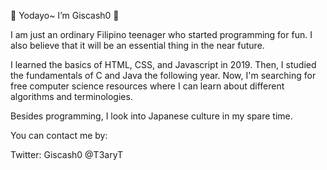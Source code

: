 👋 Yodayo~ I’m Giscash0 👋

I am just an ordinary Filipino teenager who started programming for fun.
I also believe that it will be an essential thing in the near future.

I learned the basics of HTML, CSS, and Javascript in 2019.
Then, I studied the fundamentals of C and Java the following year.
Now, I'm searching for free computer science resources where I can learn
about different algorithms and terminologies.

Besides programming, I look into Japanese culture in my spare time.


You can contact me by:

Twitter: Giscash0 @T3aryT
